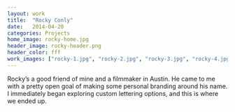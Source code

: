 ```yaml
---
layout: work
title:  "Rocky Conly"
date:   2014-04-20
categories: Projects
home_image: rocky-home.jpg
header_image: rocky-header.png
header_color: fff
work_images: ["rocky-1.jpg", "rocky-2.jpg", "rocky-3.jpg", "rocky-4.jpg"]
---
```


Rocky&rsquo;s a good friend of mine and a filmmaker in Austin. He came to me with a pretty open goal of making some personal branding around his name. I immediately began exploring custom lettering options, and this is where we ended up.